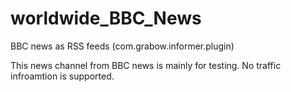 # worldwide_BBC_News
BBC news as RSS feeds (com.grabow.informer.plugin)

This news channel from BBC news is mainly for testing. No traffic infroamtion is supported.
